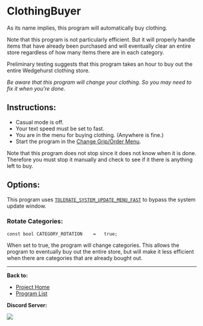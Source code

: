 # ClothingBuyer

As its name implies, this program will automatically buy clothing.

Note that this program is not particularly efficient. But it will properly handle items that have already been purchased and will eventually clear an entire store regardless of how many items there are in each category.

Preliminary testing suggests that this program takes an hour to buy out the entire Wedgehurst clothing store.

*Be aware that this program will change your clothing. So you may need to fix it when you’re done.*

## Instructions:
- Casual mode is off.
- Your text speed must be set to fast.
- You are in the menu for buying clothing. (Anywhere is fine.)
- Start the program in the [Change Grip/Order Menu](../Appendix/ChangeGripOrderMenu.md).

Note that this program does not stop since it does not know when it is done. Therefore you must stop it manually and check to see if it there is anything left to buy.

## Options:

This program uses [`TOLERATE_SYSTEM_UPDATE_MENU_FAST`](../Appendix/GlobalSettings.md#tolerate-system-update-menu-fast) to bypass the system update window.

### Rotate Categories:
```
const bool CATEGORY_ROTATION    =   true;
```
When set to true, the program will change categories. This allows the program to eventually buy out the entire store, but will make it less efficient when there are categories that are already bought out.



<hr>

**Back to:**
- [Project Home](/README.md)
- [Program List](/Documentation/ProgramList.md)

**Discord Server:** 

[<img src="https://canary.discordapp.com/api/guilds/695809740428673034/widget.png?style=banner2">](https://discord.gg/cQ4gWxN)
